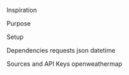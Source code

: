 Inspiration

Purpose

Setup

Dependencies
requests
json
datetime

Sources and API Keys
openweathermap
